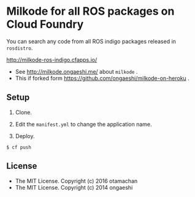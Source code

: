 # Milkode for all ROS packages on Cloud Foundry

You can search any code from all ROS indigo packages released in `rosdistro`.

http://milkode-ros-indigo.cfapps.io/

* See http://milkode.ongaeshi.me/ about `milkode` .
* This if forked form https://github.com/ongaeshi/milkode-on-heroku .

## Setup

1. Clone.

2. Edit the `manifest.yml` to change the application name.

3. Deploy.

```
$ cf push
```

## License

* The MIT License. Copyright (c) 2016 otamachan
* The MIT License. Copyright (c) 2014 ongaeshi





